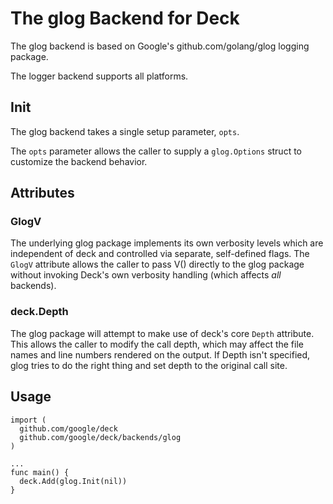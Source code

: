 # The glog Backend for Deck

The glog backend is based on Google's github.com/golang/glog logging package.

The logger backend supports all platforms.

## Init

The glog backend takes a single setup parameter, `opts`.

The `opts` parameter allows the caller to supply a `glog.Options` struct to
customize the backend behavior.

## Attributes

### GlogV

The underlying glog package implements its own verbosity levels which are
independent of deck and controlled via separate, self-defined flags. The `GlogV`
attribute allows the caller to pass V() directly to the glog package without
invoking Deck's own verbosity handling (which affects *all* backends).

### deck.Depth

The glog package will attempt to make use of deck's core `Depth` attribute. This
allows the caller to modify the call depth, which may affect the file names and
line numbers rendered on the output. If Depth isn't specified, glog tries to do
the right thing and set depth to the original call site.

## Usage

```
import (
  github.com/google/deck
  github.com/google/deck/backends/glog
)

...
func main() {
  deck.Add(glog.Init(nil))
}
```
